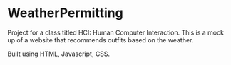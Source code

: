 # WeatherPermitting
Project for a class titled HCI: Human Computer Interaction. This is a mock up of a website that recommends outfits based on the weather.

Built using HTML, Javascript, CSS.
